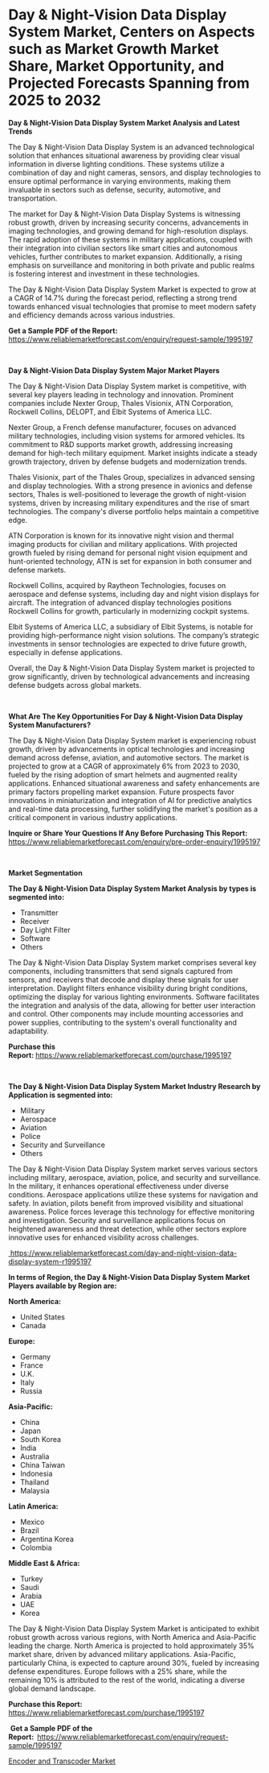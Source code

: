 <p><h1>Day & Night-Vision Data Display System Market, Centers on Aspects such as Market Growth Market Share, Market Opportunity, and Projected Forecasts Spanning from 2025 to 2032</h1></p><p><strong>Day & Night-Vision Data Display System Market Analysis and Latest Trends</strong></p>
<p><p>The Day & Night-Vision Data Display System is an advanced technological solution that enhances situational awareness by providing clear visual information in diverse lighting conditions. These systems utilize a combination of day and night cameras, sensors, and display technologies to ensure optimal performance in varying environments, making them invaluable in sectors such as defense, security, automotive, and transportation.</p><p>The market for Day & Night-Vision Data Display Systems is witnessing robust growth, driven by increasing security concerns, advancements in imaging technologies, and growing demand for high-resolution displays. The rapid adoption of these systems in military applications, coupled with their integration into civilian sectors like smart cities and autonomous vehicles, further contributes to market expansion. Additionally, a rising emphasis on surveillance and monitoring in both private and public realms is fostering interest and investment in these technologies.</p><p>The Day & Night-Vision Data Display System Market is expected to grow at a CAGR of 14.7% during the forecast period, reflecting a strong trend towards enhanced visual technologies that promise to meet modern safety and efficiency demands across various industries.</p></p>
<p><strong>Get a Sample PDF of the Report:&nbsp;</strong> <a href="https://www.reliablemarketforecast.com/enquiry/request-sample/1995197?utm_campaign=2015&utm_medium=2&utm_source=Github&utm_content=ia&utm_term=13022025&utm_id=day-night-vision-data-display-system">https://www.reliablemarketforecast.com/enquiry/request-sample/1995197</a></p>
<p>&nbsp;</p>
<p><strong>Day & Night-Vision Data Display System Major Market Players</strong></p>
<p><p>The Day & Night-Vision Data Display System market is competitive, with several key players leading in technology and innovation. Prominent companies include Nexter Group, Thales Visionix, ATN Corporation, Rockwell Collins, DELOPT, and Elbit Systems of America LLC. </p><p>Nexter Group, a French defense manufacturer, focuses on advanced military technologies, including vision systems for armored vehicles. Its commitment to R&D supports market growth, addressing increasing demand for high-tech military equipment. Market insights indicate a steady growth trajectory, driven by defense budgets and modernization trends.</p><p>Thales Visionix, part of the Thales Group, specializes in advanced sensing and display technologies. With a strong presence in avionics and defense sectors, Thales is well-positioned to leverage the growth of night-vision systems, driven by increasing military expenditures and the rise of smart technologies. The company's diverse portfolio helps maintain a competitive edge.</p><p>ATN Corporation is known for its innovative night vision and thermal imaging products for civilian and military applications. With projected growth fueled by rising demand for personal night vision equipment and hunt-oriented technology, ATN is set for expansion in both consumer and defense markets.</p><p>Rockwell Collins, acquired by Raytheon Technologies, focuses on aerospace and defense systems, including day and night vision displays for aircraft. The integration of advanced display technologies positions Rockwell Collins for growth, particularly in modernizing cockpit systems.</p><p>Elbit Systems of America LLC, a subsidiary of Elbit Systems, is notable for providing high-performance night vision solutions. The company’s strategic investments in sensor technologies are expected to drive future growth, especially in defense applications.</p><p>Overall, the Day & Night-Vision Data Display System market is projected to grow significantly, driven by technological advancements and increasing defense budgets across global markets.</p></p>
<p>&nbsp;</p>
<p><strong>What Are The Key Opportunities For Day & Night-Vision Data Display System Manufacturers?</strong></p>
<p><p>The Day & Night-Vision Data Display System market is experiencing robust growth, driven by advancements in optical technologies and increasing demand across defense, aviation, and automotive sectors. The market is projected to grow at a CAGR of approximately 6% from 2023 to 2030, fueled by the rising adoption of smart helmets and augmented reality applications. Enhanced situational awareness and safety enhancements are primary factors propelling market expansion. Future prospects favor innovations in miniaturization and integration of AI for predictive analytics and real-time data processing, further solidifying the market's position as a critical component in various industry applications.</p></p>
<p><strong>Inquire or Share Your Questions If Any Before Purchasing This Report:</strong> <a href="https://www.reliablemarketforecast.com/enquiry/pre-order-enquiry/1995197?utm_campaign=2015&utm_medium=2&utm_source=Github&utm_content=ia&utm_term=13022025&utm_id=day-night-vision-data-display-system">https://www.reliablemarketforecast.com/enquiry/pre-order-enquiry/1995197</a></p>
<p>&nbsp;</p>
<p><strong>Market Segmentation</strong></p>
<p><strong>The Day & Night-Vision Data Display System Market Analysis by types is segmented into:</strong></p>
<p><ul><li>Transmitter</li><li>Receiver</li><li>Day Light Filter</li><li>Software</li><li>Others</li></ul></p>
<p><p>The Day & Night-Vision Data Display System market comprises several key components, including transmitters that send signals captured from sensors, and receivers that decode and display these signals for user interpretation. Daylight filters enhance visibility during bright conditions, optimizing the display for various lighting environments. Software facilitates the integration and analysis of the data, allowing for better user interaction and control. Other components may include mounting accessories and power supplies, contributing to the system's overall functionality and adaptability.</p></p>
<p><strong>Purchase this Report:&nbsp;</strong><a href="https://www.reliablemarketforecast.com/purchase/1995197?utm_campaign=2015&utm_medium=2&utm_source=Github&utm_content=ia&utm_term=13022025&utm_id=day-night-vision-data-display-system">https://www.reliablemarketforecast.com/purchase/1995197</a></p>
<p>&nbsp;</p>
<p><strong>The Day & Night-Vision Data Display System Market Industry Research by Application is segmented into:</strong></p>
<p><ul><li>Military</li><li>Aerospace</li><li>Aviation</li><li>Police</li><li>Security and Surveillance</li><li>Others</li></ul></p>
<p><p>The Day & Night-Vision Data Display System market serves various sectors including military, aerospace, aviation, police, and security and surveillance. In the military, it enhances operational effectiveness under diverse conditions. Aerospace applications utilize these systems for navigation and safety. In aviation, pilots benefit from improved visibility and situational awareness. Police forces leverage this technology for effective monitoring and investigation. Security and surveillance applications focus on heightened awareness and threat detection, while other sectors explore innovative uses for enhanced visibility across challenges.</p></p>
<p><a href="https://www.reliablemarketforecast.com/day-and-night-vision-data-display-system-r1995197?utm_campaign=2015&utm_medium=2&utm_source=Github&utm_content=ia&utm_term=13022025&utm_id=day-night-vision-data-display-system">&nbsp;https://www.reliablemarketforecast.com/day-and-night-vision-data-display-system-r1995197</a></p>
<p><strong>In terms of Region, the Day & Night-Vision Data Display System Market Players available by Region are:</strong></p>
<p>
    <p> <strong> North America: </strong>
        <ul>
            <li>United States</li>
            <li>Canada</li>
        </ul>
        </p> 
    <p> <strong> Europe: </strong>
        <ul>
            <li>Germany</li>
            <li>France</li>
            <li>U.K.</li>
            <li>Italy</li>
            <li>Russia</li>
        </ul>
        </p> 
    <p> <strong> Asia-Pacific: </strong>
        <ul>
            <li>China</li>
            <li>Japan</li>
            <li>South Korea</li>
            <li>India</li>
            <li>Australia</li>
            <li>China Taiwan</li>
            <li>Indonesia</li>
            <li>Thailand</li>
            <li>Malaysia</li>
        </ul>
        </p> 
    <p> <strong> Latin America: </strong>
        <ul>
            <li>Mexico</li>
            <li>Brazil</li>
            <li>Argentina Korea</li>
            <li>Colombia</li>
        </ul>
        </p> 
    <p> <strong> Middle East & Africa: </strong>
        <ul>
            <li>Turkey</li>
            <li>Saudi</li>
            <li>Arabia</li>
            <li>UAE</li>
            <li>Korea</li>
        </ul>
    </p>
    </p>
<p><p>The Day & Night-Vision Data Display System Market is anticipated to exhibit robust growth across various regions, with North America and Asia-Pacific leading the charge. North America is projected to hold approximately 35% market share, driven by advanced military applications. Asia-Pacific, particularly China, is expected to capture around 30%, fueled by increasing defense expenditures. Europe follows with a 25% share, while the remaining 10% is attributed to the rest of the world, indicating a diverse global demand landscape.</p></p>
<p><strong>Purchase this Report: </strong><a href="https://www.reliablemarketforecast.com/purchase/1995197?utm_campaign=2015&utm_medium=2&utm_source=Github&utm_content=ia&utm_term=13022025&utm_id=day-night-vision-data-display-system">https://www.reliablemarketforecast.com/purchase/1995197</a></p>
<p>&nbsp;<strong>Get a Sample PDF of the Report:&nbsp;&nbsp;</strong><a href="https://www.reliablemarketforecast.com/enquiry/request-sample/1995197?utm_campaign=2015&utm_medium=2&utm_source=Github&utm_content=ia&utm_term=13022025&utm_id=day-night-vision-data-display-system">https://www.reliablemarketforecast.com/enquiry/request-sample/1995197</a></p>
<p><strong></strong></p>
<p><p><a href="https://github.com/santosh758595/Market-Research-Report-List-7/blob/main/encoder-and-transcoder-market.md?utm_campaign=2015&utm_medium=2&utm_source=Github&utm_content=ia&utm_term=13022025&utm_id=day-night-vision-data-display-system">Encoder and Transcoder Market</a></p></p>